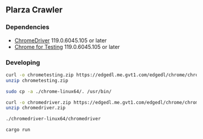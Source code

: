 ## Plarza Crawler
### Dependencies
 - [ChromeDriver](https://googlechromelabs.github.io/chrome-for-testing) 119.0.6045.105 or later
 - [Chrome for Testing](https://googlechromelabs.github.io/chrome-for-testing) 119.0.6045.105 or later

### Developing
```bash
curl -o chrometesting.zip https://edgedl.me.gvt1.com/edgedl/chrome/chrome-for-testing/119.0.6045.105/linux64/chrome-linux64.zip
unzip chrometesting.zip

sudo cp -a ./chrome-linux64/. /usr/bin/

curl -o chromedriver.zip https://edgedl.me.gvt1.com/edgedl/chrome/chrome-for-testing/119.0.6045.105/linux64/chromedriver-linux64.zip
unzip chromedriver.zip

./chromedriver-linux64/chromedriver

cargo run
```